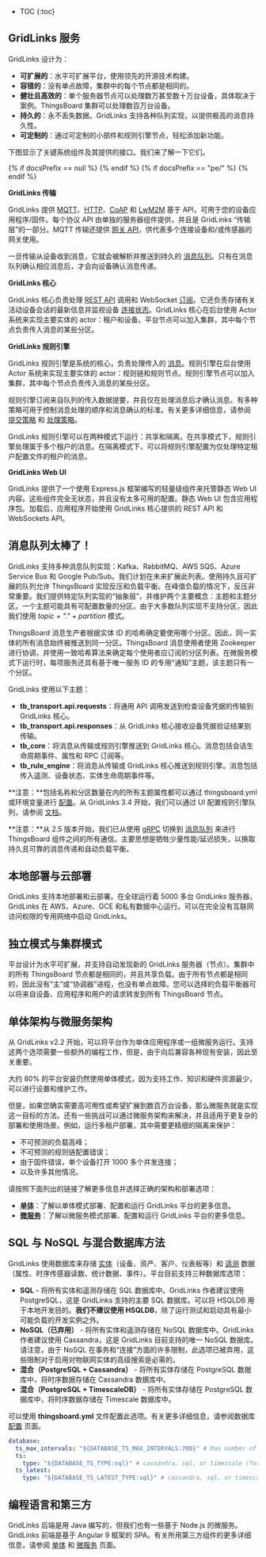* TOC
{:toc}

## GridLinks 服务

GridLinks 设计为：

* **可扩展的**：水平可扩展平台，使用领先的开源技术构建。
* **容错的**：没有单点故障，集群中的每个节点都是相同的。
* **健壮且高效的**：单个服务器节点可以处理数万甚至数十万台设备，具体取决于案例。ThingsBoard 集群可以处理数百万台设备。
* **持久的**：永不丢失数据。GridLinks 支持各种队列实现，以提供极高的消息持久性。
* **可定制的**：通过可定制的小部件和规则引擎节点，轻松添加新功能。


下图显示了关键系统组件及其提供的接口。我们来了解一下它们。


{% if docsPrefix == null %}
<object width="100%" data="/images/reference/thingsboard-architecture.svg"></object>
{% endif %}
{% if docsPrefix == "pe/" %}
<object width="100%" data="/images/reference/thingsboard-architecture-pe.svg"></object>
{% endif %}


**GridLinks 传输**

GridLinks 提供 [MQTT](/docs/{{docsPrefix}}reference/mqtt-api/)、[HTTP](/docs/{{docsPrefix}}reference/http-api/)、[CoAP](/docs/{{docsPrefix}}reference/coap-api/) 和 [LwM2M](/docs/{{docsPrefix}}reference/lwm2m-api/) 基于 API，可用于您的设备应用程序/固件。每个协议 API 由单独的服务器组件提供，并且是 GridLinks “传输层”的一部分。MQTT 传输还提供 [网关 API](/docs/{{docsPrefix}}reference/gateway-mqtt-api/)，供代表多个连接设备和/或传感器的网关使用。

一旦传输从设备收到消息，它就会被解析并推送到持久的 [消息队列](/docs/{{docsPrefix}}reference/#message-queues-are-awesome)。只有在消息队列确认相应消息后，才会向设备确认消息传递。

**GridLinks 核心**

GridLinks 核心负责处理 [REST API](/docs/{{docsPrefix}}reference/rest-api/) 调用和 WebSocket [订阅](/docs/{{docsPrefix}}user-guide/telemetry/#websocket-api)。它还负责存储有关活动设备会话的最新信息并监视设备 [连接状态](/docs/{{docsPrefix}}user-guide/device-connectivity-status/)。GridLinks 核心在后台使用 Actor 系统来实现主要实体的 actor：租户和设备。平台节点可以加入集群，其中每个节点负责传入消息的某些分区。

**GridLinks 规则引擎**

GridLinks 规则引擎是系统的核心，负责处理传入的 [消息](/docs/{{docsPrefix}}user-guide/rule-engine-2-0/overview/#rule-engine-message)。规则引擎在后台使用 Actor 系统来实现主要实体的 actor：规则链和规则节点。规则引擎节点可以加入集群，其中每个节点负责传入消息的某些分区。

规则引擎订阅来自队列的传入数据提要，并且仅在处理消息后才确认消息。有多种策略可用于控制消息处理的顺序和消息确认的标准。有关更多详细信息，请参阅 [提交策略](/docs/{{docsPrefix}}user-guide/rule-engine-2-5/queues/#queue-submit-strategy) 和 [处理策略](/docs/{{docsPrefix}}user-guide/rule-engine-2-5/queues/#queue-processing-strategy)。

GridLinks 规则引擎可以在两种模式下运行：共享和隔离。在共享模式下，规则引擎处理属于多个租户的消息。在隔离模式下，可以将规则引擎配置为仅处理特定租户配置文件的租户的消息。

**GridLinks Web UI**

GridLinks 提供了一个使用 Express.js 框架编写的轻量级组件来托管静态 Web UI 内容。这些组件完全无状态，并且没有太多可用的配置。静态 Web UI 包含应用程序包。加载后，应用程序开始使用 GridLinks 核心提供的 REST API 和 WebSockets API。


## 消息队列太棒了！

GridLinks 支持多种消息队列实现：Kafka、RabbitMQ、AWS SQS、Azure Service Bus 和 Google Pub/Sub。我们计划在未来扩展此列表。使用持久且可扩展的队列允许 ThingsBoard 实现反压和负载平衡。在峰值负载的情况下，反压非常重要。我们提供特定队列实现的“抽象层”，并维护两个主要概念：主题和主题分区。一个主题可能具有可配置数量的分区。由于大多数队列实现不支持分区，因此我们使用 *topic + "." + partition* 模式。

ThingsBoard 消息生产者根据实体 ID 的哈希确定要使用哪个分区。因此，同一实体的所有消息始终被推送到同一分区。ThingsBoard 消息使用者使用 Zookeeper 进行协调，并使用一致哈希算法来确定每个使用者应订阅的分区列表。在微服务模式下运行时，每项服务还具有基于唯一服务 ID 的专用“通知”主题，该主题只有一个分区。

GridLinks 使用以下主题：

* **tb_transport.api.requests**：将通用 API 调用发送到检查设备凭据的传输到 GridLinks 核心。
* **tb_transport.api.responses**：从 GridLinks 核心接收设备凭据验证结果到传输。
* **tb_core**：将消息从传输或规则引擎推送到 GridLinks 核心。消息包括会话生命周期事件、属性和 RPC 订阅等。
* **tb_rule_engine**：将消息从传输或 GridLinks 核心推送到规则引擎。消息包括传入遥测、设备状态、实体生命周期事件等。

**注意：**包括名称和分区数量在内的所有主题属性都可以通过 thingsboard.yml 或环境变量进行 [配置](/docs/user-guide/install/{{docsPrefix}}config/)。从 GridLinks 3.4 开始，我们可以通过 UI 配置规则引擎队列，请参阅 [文档](/docs/{{docsPrefix}}user-guide/rule-engine-2-5/queues/)。

**注意：**从 2.5 版本开始，我们已从使用 [gRPC](https://grpc.io/) 切换到 [消息队列](/docs/{{docsPrefix}}reference/#message-queues-are-awesome) 来进行 ThingsBoard 组件之间的所有通信。主要思想是牺牲少量性能/延迟损失，以换取持久且可靠的消息传递和自动负载平衡。

## 本地部署与云部署

GridLinks 支持本地部署和云部署。在全球运行着 5000 多台 GridLinks 服务器，GridLinks 在 AWS、Azure、GCE 和私有数据中心运行。可以在完全没有互联网访问权限的专用网络中启动 GridLinks。

## 独立模式与集群模式

平台设计为水平可扩展，并支持自动发现新的 GridLinks 服务器（节点）。集群中的所有 ThingsBoard 节点都是相同的，并且共享负载。由于所有节点都是相同的，因此没有“主”或“协调器”进程，也没有单点故障。您可以选择的负载平衡器可以将来自设备、应用程序和用户的请求转发到所有 ThingsBoard 节点。

## 单体架构与微服务架构

从 GridLinks v2.2 开始，可以将平台作为单体应用程序或一组微服务运行。支持这两个选项需要一些额外的编程工作，但是，由于向后兼容各种现有安装，因此至关重要。

大约 80% 的平台安装仍然使用单体模式，因为支持工作、知识和硬件资源最少，可以进行设置和维护工作。

但是，如果您确实需要高可用性或希望扩展到数百万台设备，那么微服务就是实现这一目标的方法。还有一些挑战可以通过微服务架构来解决，并且适用于更复杂的部署和使用场景。例如，运行多租户部署，其中需要更精细的隔离来保护：

* 不可预测的负载高峰；
* 不可预测的规则链配置错误；
* 由于固件错误，单个设备打开 1000 多个并发连接；
* 以及许多其他情况。

请按照下面列出的链接了解更多信息并选择正确的架构和部署选项：

* [**单体**](/docs/{{docsPrefix}}reference/monolithic)：了解以单体模式部署、配置和运行 GridLinks 平台的更多信息。
* [**微服务**](/docs/{{docsPrefix}}reference/msa)：了解以微服务模式部署、配置和运行 GridLinks 平台的更多信息。


## SQL 与 NoSQL 与混合数据库方法

GridLinks 使用数据库来存储 [实体](/docs/{{docsPrefix}}user-guide/entities-and-relations/)（设备、资产、客户、仪表板等）和 [遥测](/docs/{{docsPrefix}}user-guide/telemetry/) 数据（属性、时序传感器读数、统计数据、事件）。平台目前支持三种数据库选项：

* **SQL** - 将所有实体和遥测存储在 SQL 数据库中。GridLinks 作者建议使用 PostgreSQL，这是 GridLinks 支持的主要 SQL 数据库。可以将 HSQLDB 用于本地开发目的。**我们不建议使用 HSQLDB**，除了运行测试和启动具有最小可能负载的开发实例之外。
* **NoSQL（已弃用）** - 将所有实体和遥测存储在 NoSQL 数据库中。GridLinks 作者建议使用 Cassandra，这是 GridLinks 目前支持的唯一 NoSQL 数据库。请注意，由于 NoSQL 在事务和“连接”方面的许多限制，此选项已被弃用，这些限制对于启用对物联网实体的高级搜索是必需的。
* **混合（PostgreSQL + Cassandra）** - 将所有实体存储在 PostgreSQL 数据库中，将时序数据存储在 Cassandra 数据库中。
* **混合（PostgreSQL + TimescaleDB）** - 将所有实体存储在 PostgreSQL 数据库中，将时序数据存储在 Timescale 数据库中。

可以使用 **thingsboard.yml** 文件配置此选项。有关更多详细信息，请参阅数据库 [配置](/docs/user-guide/install/{{docsPrefix}}config/) 页面。

```yaml
database:
  ts_max_intervals: "${DATABASE_TS_MAX_INTERVALS:700}" # Max number of DB queries generated by single API call to fetch telemetry records
  ts:
    type: "${DATABASE_TS_TYPE:sql}" # cassandra, sql, or timescale (for hybrid mode, DATABASE_TS_TYPE value should be cassandra, or timescale)
  ts_latest:
    type: "${DATABASE_TS_LATEST_TYPE:sql}" # cassandra, sql, or timescale (for hybrid mode, DATABASE_TS_TYPE value should be cassandra, or timescale)

```

## 编程语言和第三方

GridLinks 后端是用 Java 编写的，但我们也有一些基于 Node.js 的微服务。GridLinks 前端是基于 Angular 9 框架的 SPA。有关所用第三方组件的更多详细信息，请参阅 [单体](/docs/{{docsPrefix}}reference/monolithic) 和 [微服务](/docs/{{docsPrefix}}reference/monolithic) 页面。